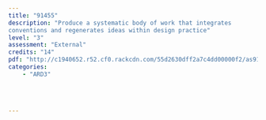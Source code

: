 ```yaml
---
title: "91455"
description: "Produce a systematic body of work that integrates 
conventions and regenerates ideas within design practice"
level: "3"
assessment: "External"
credits: "14"
pdf: "http://c1940652.r52.cf0.rackcdn.com/55d2630dff2a7c4dd00000f2/as91455.pdf"
categories:
    - "ARD3"
    
    
    
    
---
```

